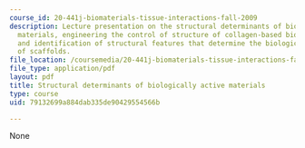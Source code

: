 ```yaml
---
course_id: 20-441j-biomaterials-tissue-interactions-fall-2009
description: Lecture presentation on the structural determinants of biologically active
  materials, engineering the control of structure of collagen-based biomaterials,
  and identification of structural features that determine the biological activity
  of scaffolds.
file_location: /coursemedia/20-441j-biomaterials-tissue-interactions-fall-2009/79132699a884dab335de90429554566b_MIT20_441JF09_lec10_iy.pdf
file_type: application/pdf
layout: pdf
title: Structural determinants of biologically active materials
type: course
uid: 79132699a884dab335de90429554566b

---
```

None